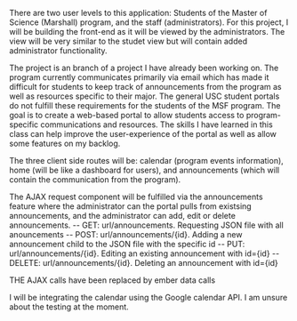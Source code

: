 <!-- Users -->

There are two user levels to this application: Students of the Master of Science (Marshall) program, and the staff (administrators). For this project, I will be building the front-end as it will be viewed by the administrators. The view will be very similar to the studet view but will contain added administrator functionality. 


<!-- Problem -->

The project is an branch of a project I have already been working on. The program currently communicates primarily via email which has made it difficult for students to keep track of announcements from the program as well as resources specific to their major. The general USC student portals do not fulfill these requirements for the students of the MSF program. The goal is to create a web-based portal to allow students access to program-specific communications and resources. The skills I have learned in this class can help improve the user-experience of the portal as well as allow some features on my backlog.


<!-- Fulfilling ITP 404 Requirements -->

The three client side routes will be: calendar (program events information), home (will be like a dashboard for users), and announcements (which will contain the communication from the program).

The AJAX request component will be fulfilled via the announcements feature where the administrator can the portal pulls from existsing announcements, and the administrator can add, edit or delete announcements.
-- GET: url/announcements. Requesting JSON file with all anouncements
-- POST: url/announcements/{id}. Adding a new announcement child to the JSON file with the specific id
-- PUT: url/announcements/{id}. Editing an existing announcement with id={id}
-- DELETE: url/announcements/{id}. Deleting an announcement with id={id}

THE AJAX calls have been replaced by ember data calls

I will be integrating the calendar using the Google calendar API. I am unsure about the testing at the moment.